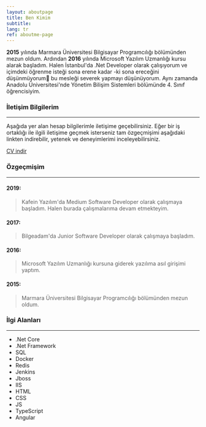 ```yaml
---
layout: aboutpage
title: Ben Kimim
subtitle:
lang: tr
ref: aboutme-page 
---
```


<b>2015</b> yılında Marmara Üniversitesi Bilgisayar Programcılığı bölümünden mezun oldum. Ardından <b>2016</b> yılında Microsoft Yazılım Uzmanlığı kursu alarak başladım. Halen İstanbul'da .Net Developer olarak çalışıyorum ve içimdeki öğrenme isteği sona erene kadar -ki sona ereceğini düşünmüyorum🙂 bu mesleği severek yapmayı düşünüyorum. Aynı zamanda Anadolu Üniversitesi'nde Yönetim Bilişim Sistemleri bölümünde 4. Sınıf öğrencisiyim.

### İletişim Bilgilerim
<hr>

Aşağıda yer alan hesap bilgilerimle iletişime geçebilirsiniz. Eğer bir iş ortaklığı ile ilgili iletişime geçmek isterseniz tam özgeçmişimi aşağıdaki linkten indirebilir, yetenek ve deneyimlerimi inceleyebilirsiniz.

<a href="/cv/CV-UGUR BENLI-TR.docx">CV indir <i class="fa fa-download"></i></a>

### Özgeçmişim
<hr>

#### 2019:

> Kafein Yazılım'da Medium Software Developer olarak çalışmaya başladım. Halen burada çalışmalarıma devam etmekteyim.

#### 2017:

> Bilgeadam'da Junior Software Developer olarak çalışmaya başladım.

#### 2016:

> Microsoft Yazılım Uzmanlığı kursuna giderek yazılıma asıl girişimi yaptım.

#### 2015:

> Marmara Üniversitesi Bilgisayar Programcılığı bölümünden mezun oldum.


### İlgi Alanları
<hr>

- .Net Core
- .Net Framework
- SQL
- Docker
- Redis
- Jenkins
- Jboss
- IIS
- HTML
- CSS
- JS
- TypeScript
- Angular
